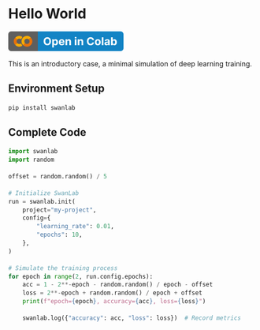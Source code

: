 # Hello World

[![](/assets/colab.svg)](https://colab.research.google.com/drive/1RWsrY_1bS8ECzaHvYtLb_1eBkkdzekR3?usp=sharing)

This is an introductory case, a minimal simulation of deep learning training.

## Environment Setup

```bash
pip install swanlab
```

## Complete Code

```python
import swanlab
import random

offset = random.random() / 5

# Initialize SwanLab
run = swanlab.init(
    project="my-project",
    config={
        "learning_rate": 0.01,
        "epochs": 10,
    },
)

# Simulate the training process
for epoch in range(2, run.config.epochs):
    acc = 1 - 2**-epoch - random.random() / epoch - offset
    loss = 2**-epoch + random.random() / epoch + offset
    print(f"epoch={epoch}, accuracy={acc}, loss={loss}")

    swanlab.log({"accuracy": acc, "loss": loss})  # Record metrics
```